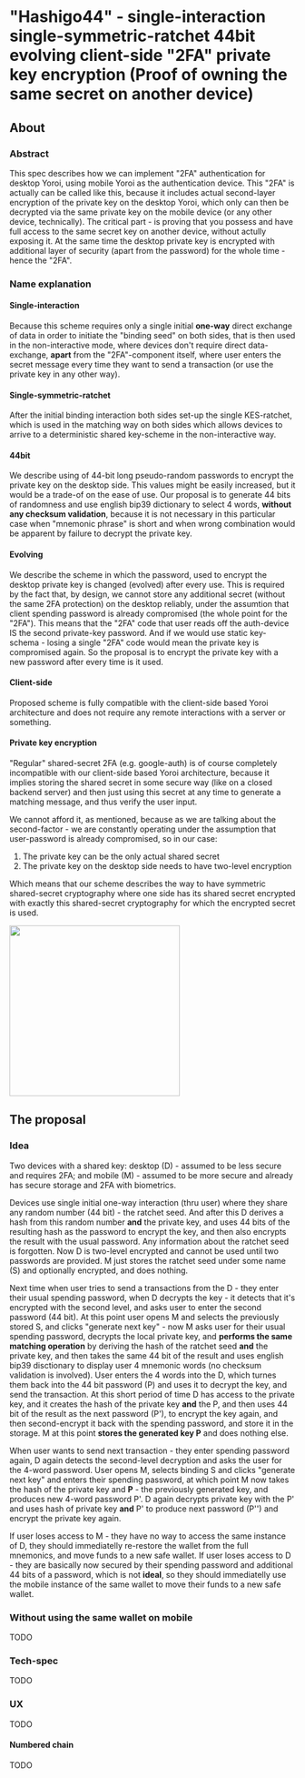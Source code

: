 # "Hashigo44" - single-interaction single-symmetric-ratchet 44bit evolving client-side "2FA" private key encryption (Proof of owning the same secret on another device)

## About

### Abstract

This spec describes how we can implement "2FA" authentication for desktop Yoroi, using mobile Yoroi as the authentication device. This "2FA" is actually can be called like this, because it includes actual second-layer encryption of the private key on the desktop Yoroi, which only can then be decrypted via the same private key on the mobile device (or any other device, technically). The critical part - is proving that you possess and have full access to the same secret key on another device, without actully exposing it. At the same time the desktop private key is encrypted with additional layer of security (apart from the password) for the whole time - hence the "2FA".

### Name explanation

#### Single-interaction

Because this scheme requires only a single initial **one-way** direct exchange of data in order to initiate the "binding seed" on both sides, that is then used in the non-interactive mode, where devices don't require direct data-exchange, **apart** from the "2FA"-component itself, where user enters the secret message every time they want to send a transaction (or use the private key in any other way).

#### Single-symmetric-ratchet

After the initial binding interaction both sides set-up the single KES-ratchet, which is used in the matching way on both sides which allows devices to arrive to a deterministic shared key-scheme in the non-interactive way.

#### 44bit

We describe using of 44-bit long pseudo-random passwords to encrypt the private key on the desktop side. This values might be easily increased, but it would be a trade-of on the ease of use. Our proposal is to generate 44 bits of randomness and use english bip39 dictionary to select 4 words, **without any checksum validation**, because it is not necessary in this particular case when "mnemonic phrase" is short and when wrong combination would be apparent by failure to decrypt the private key.

#### Evolving

We describe the scheme in which the password, used to encrypt the desktop private key is changed (evolved) after every use. This is required by the fact that, by design, we cannot store any additional secret (without the same 2FA protection) on the desktop reliably, under the assumtion that client spending password is already compromised (the whole point for the "2FA"). This means that the "2FA" code that user reads off the auth-device IS the second private-key password. And if we would use static key-schema - losing a single "2FA" code would mean the private key is compromised again. So the proposal is to encrypt the private key with a new password after every time is it used.

#### Client-side

Proposed scheme is fully compatible with the client-side based Yoroi architecture and does not require any remote interactions with a server or something.

#### Private key encryption

"Regular" shared-secret 2FA (e.g. google-auth) is of course completely incompatible with our client-side based Yoroi architecture, because it implies storing the shared secret in some secure way (like on a closed backend server) and then just using this secret at any time to generate a matching message, and thus verify the user input.

We cannot afford it, as mentioned, because as we are talking about the second-factor - we are constantly operating under the assumption that user-password is already compromised, so in our case:
1. The private key can be the only actual shared secret
2. The private key on the desktop side needs to have two-level encryption

Which means that our scheme describes the way to have symmetric shared-secret cryptography where one side has its shared secret encrypted with exactly this shared-secret cryptography for which the encrypted secret is used.

<img src="https://user-images.githubusercontent.com/5585355/52449639-1ebfbd00-2b49-11e9-97d7-104d9ae506d3.png" width="300" />

## The proposal

### Idea

Two devices with a shared key: desktop (D) - assumed to be less secure and requires 2FA; and mobile (M) - assumed to be more secure and already has secure storage and 2FA with biometrics.

Devices use single initial one-way interaction (thru user) where they share any random number (44 bit) - the ratchet seed. And after this D derives a hash from this random number **and** the private key, and uses 44 bits of the resulting hash as the password to encrypt the key, and then also encrypts the result with the usual password. Any information about the ratchet seed is forgotten. Now D is two-level encrypted and cannot be used until two passwords are provided. M just stores the ratchet seed under some name (S) and optionally encrypted, and does nothing.

Next time when user tries to send a transactions from the D - they enter their usual spending password, when D decrypts the key - it detects that it's encrypted with the second level, and asks user to enter the second password (44 bit). At this point user opens M and selects the previously stored S, and clicks "generate next key" - now M asks user for their usual spending password, decrypts the local private key, and **performs the same matching operation** by deriving the hash of the ratchet seed **and** the private key, and then takes the same 44 bit of the result and uses english bip39 disctionary to display user 4 mnemonic words (no checksum validation is involved). User enters the 4 words into the D, which turnes them back into the 44 bit password (P) and uses it to decrypt the key, and send the transaction. At this short period of time D has access to the private key, and it creates the hash of the private key **and** the P, and then uses 44 bit of the result as the next password (P'), to encrypt the key again, and then second-encrypt it back with the spending password, and store it in the storage. M at this point **stores the generated key P** and does nothing else.

When user wants to send next transaction - they enter spending password again, D again detects the second-level decryption and asks the user for the 4-word password. User opens M, selects binding S and clicks "generate next key" and enters their spending password, at which point M now takes the hash of the private key and **P** - the previously generated key, and produces new 4-word password P'. D again decrypts private key with the P' and uses hash of private key **and** P' to produce next password (P'') and encrypt the private key again.

If user loses access to M - they have no way to access the same instance of D, they should immediatelly re-restore the wallet from the full mnemonics, and move funds to a new safe wallet. If user loses access to D - they are basically now secured by their spending password and additional 44 bits of a password, which is not **ideal**, so they should immediatelly use the mobile instance of the same wallet to move their funds to a new safe wallet.

### Without using the same wallet on mobile

TODO

### Tech-spec

TODO

### UX

TODO

#### Numbered chain

TODO
